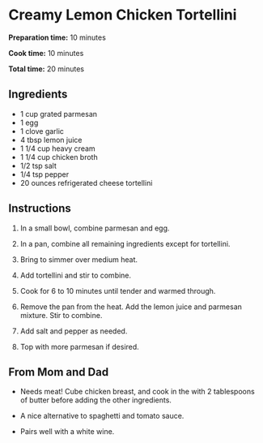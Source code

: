 # Creamy Lemon Chicken Tortellini

**Preparation time:** 10 minutes

**Cook time:** 10 minutes

**Total time:** 20 minutes

## Ingredients

- 1 cup grated parmesan
- 1 egg
- 1 clove garlic
- 4 tbsp lemon juice
- 1 1/4 cup heavy cream
- 1 1/4 cup chicken broth
- 1/2 tsp salt
- 1/4 tsp pepper
- 20 ounces refrigerated cheese tortellini

## Instructions

1. In a small bowl, combine parmesan and egg.

2. In a pan, combine all remaining ingredients except for tortellini.

3. Bring to simmer over medium heat.

4. Add tortellini and stir to combine.

5. Cook for 6 to 10 minutes until tender and warmed through.

6. Remove the pan from the heat. Add the lemon juice and parmesan mixture. Stir to combine.

7. Add salt and pepper as needed.

8. Top with more parmesan if desired.

## From Mom and Dad

- Needs meat! Cube chicken breast, and cook in the with 2 tablespoons of butter before adding the other ingredients.

- A nice alternative to spaghetti and tomato sauce.

- Pairs well with a white wine.
